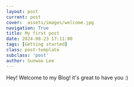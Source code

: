 ```yaml
---
layout: post
current: post
cover:  assets/images/welcome.jpg
navigation: True
title: My first post
date: 2024-08-23 17:11:00
tags: [Getting started]
class: post-template
subclass: 'post'
author: Sunwoo Lee
---
```


Hey! Welcome to my Blog! it's great to have you :)